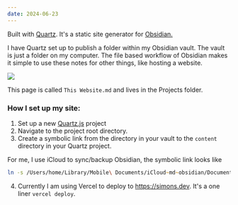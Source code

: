 ```yaml
---
date: 2024-06-23
---
```

Built with [Quartz](https://quartz.jzhao.xyz/). It's a static site generator for [Obsidian.](https://obsidian.md/)

I have Quartz set up to publish a folder within my Obsidian vault. The vault is just a folder on my computer. The file based workflow of Obsidian makes it simple to use these notes for other things, like hosting a website. 

![](Pasted%20image%2020240623110112.png)

This page is called `This Website.md` and lives in the Projects folder.

### How I set up my site:
1. Set up a new [Quartz.js](https://quartz.jzhao.xyz/) project
2. Navigate to the project root directory.
3. Create a symbolic link from the directory in your vault to the `content` directory in your Quartz project.

For me, I use iCloud to sync/backup Obsidian, the symbolic link looks like 
```zsh
ln -s /Users/home/Library/Mobile\ Documents/iCloud~md~obsidian/Documents/vault/08-Portfolio/ content
```

4. Currently I am using Vercel to deploy to https://simons.dev. It's a one liner `vercel deploy`.